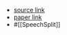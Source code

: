 - [source link](https://github.com/biggytruck/speechsplit2)
- [paper link](https://arxiv.org/abs/2203.14156)
- #[[SpeechSplit]]